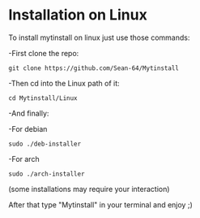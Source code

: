 # Installation on Linux

To install mytinstall on linux just use those commands:

-First clone the repo:
```
git clone https://github.com/Sean-64/Mytinstall
```

-Then cd into the Linux path of it:
```
cd Mytinstall/Linux
```

-And finally:

-For debian
```
sudo ./deb-installer
```

-For arch
```
sudo ./arch-installer
```

(some installations may require your interaction)

After that type "Mytinstall" in your terminal and enjoy ;)
